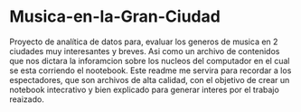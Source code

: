 # Musica-en-la-Gran-Ciudad
Proyecto de analítica de datos para, evaluar los generos de musica en 2 ciudades muy interesantes y breves.
Asi como un archivo de contenidos que nos dictara la inforamcion sobre los nucleos del computador en el cual se esta corriendo el nootebook.
Este readme me servira para recordar a los espectadores, que son archivos de alta calidad, con el objetivo de crear un notebook  intecrativo y bien explicado para generar interes por el trabajo reaizado.
